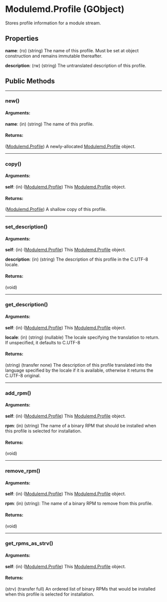 # Modulemd.Profile (GObject)

Stores profile information for a module stream.

## Properties

__name__: (ro) (string) The name of this profile. Must be set at object construction and remains immutable thereafter.

__description__: (rw) (string) The untranslated description of this profile.

## Public Methods

---
### new()
#### Arguments:
__name__: (in) (string) The name of this profile.

#### Returns:
([Modulemd.Profile](Modulemd.Profile.md)) A newly-allocated [Modulemd.Profile](Modulemd.Profile.md) object.

---
### copy()
#### Arguments:
__self__: (in) ([Modulemd.Profile](Modulemd.Profile.md)) This [Modulemd.Profile](Modulemd.Profile.md) object.

#### Returns:
([Modulemd.Profile](Modulemd.Profile.md)) A shallow copy of this profile.

---
### set_description()
#### Arguments:
__self__: (in) ([Modulemd.Profile](Modulemd.Profile.md)) This [Modulemd.Profile](Modulemd.Profile.md) object.

__description__: (in) (string) The description of this profile in the C.UTF-8 locale.

#### Returns:
(void)

---
### get_description()
#### Arguments:
__self__: (in) ([Modulemd.Profile](Modulemd.Profile.md)) This [Modulemd.Profile](Modulemd.Profile.md) object.

__locale__: (in) (string) (nullable) The locale specifying the translation to return. If unspecified, it defaults to C.UTF-8

#### Returns:
(string) (transfer none) The description of this profile translated into the language specified by the locale if it is available, otherwise it returns the C.UTF-8 original.

---
### add_rpm()
#### Arguments:
__self__: (in) ([Modulemd.Profile](Modulemd.Profile.md)) This [Modulemd.Profile](Modulemd.Profile.md) object.

__rpm__: (in) (string) The name of a binary RPM that should be installed when this profile is selected for installation.

#### Returns:
(void)

---
### remove_rpm()
#### Arguments:
__self__: (in) ([Modulemd.Profile](Modulemd.Profile.md)) This [Modulemd.Profile](Modulemd.Profile.md) object.

__rpm__: (in) (string): The name of a binary RPM to remove from this profile.

#### Returns:
(void)

---
### get_rpms_as_strv()
#### Arguments:
__self__: (in) ([Modulemd.Profile](Modulemd.Profile.md)) This [Modulemd.Profile](Modulemd.Profile.md) object.

#### Returns:
(strv) (transfer full) An ordered list of binary RPMs that would be installed when this profile is selected for installation.
